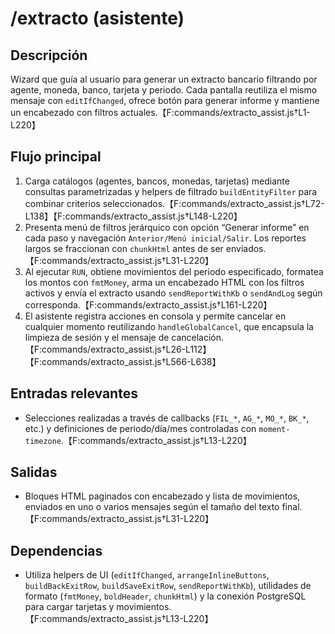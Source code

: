 # /extracto (asistente)

## Descripción
Wizard que guía al usuario para generar un extracto bancario filtrando por agente, moneda, banco, tarjeta y periodo. Cada pantalla reutiliza el mismo mensaje con `editIfChanged`, ofrece botón para generar informe y mantiene un encabezado con filtros actuales.【F:commands/extracto_assist.js†L1-L220】

## Flujo principal
1. Carga catálogos (agentes, bancos, monedas, tarjetas) mediante consultas parametrizadas y helpers de filtrado `buildEntityFilter` para combinar criterios seleccionados.【F:commands/extracto_assist.js†L72-L138】【F:commands/extracto_assist.js†L148-L220】
2. Presenta menú de filtros jerárquico con opción “Generar informe” en cada paso y navegación `Anterior/Menú inicial/Salir`. Los reportes largos se fraccionan con `chunkHtml` antes de ser enviados.【F:commands/extracto_assist.js†L31-L220】
3. Al ejecutar `RUN`, obtiene movimientos del periodo especificado, formatea los montos con `fmtMoney`, arma un encabezado HTML con los filtros activos y envía el extracto usando `sendReportWithKb` o `sendAndLog` según corresponda.【F:commands/extracto_assist.js†L161-L220】
4. El asistente registra acciones en consola y permite cancelar en cualquier momento reutilizando `handleGlobalCancel`, que encapsula la limpieza de sesión y el mensaje de cancelación.【F:commands/extracto_assist.js†L26-L112】【F:commands/extracto_assist.js†L566-L638】

## Entradas relevantes
- Selecciones realizadas a través de callbacks (`FIL_*`, `AG_*`, `MO_*`, `BK_*`, etc.) y definiciones de periodo/día/mes controladas con `moment-timezone`.【F:commands/extracto_assist.js†L13-L220】

## Salidas
- Bloques HTML paginados con encabezado y lista de movimientos, enviados en uno o varios mensajes según el tamaño del texto final.【F:commands/extracto_assist.js†L31-L220】

## Dependencias
- Utiliza helpers de UI (`editIfChanged`, `arrangeInlineButtons`, `buildBackExitRow`, `buildSaveExitRow`, `sendReportWithKb`), utilidades de formato (`fmtMoney`, `boldHeader`, `chunkHtml`) y la conexión PostgreSQL para cargar tarjetas y movimientos.【F:commands/extracto_assist.js†L13-L220】
